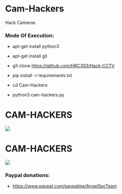 # Cam-Hackers

Hack Cameras

<h3> Mode Of Execution: </h3>

* apt-get install python3

* apt-get install git

* git clone https://github.com/HRC303/Hack-CCTV

* pip install -r requirements.txt

* cd Cam-Hackers

* python3 cam-hackers.py

# CAM-HACKERS

<img src="https://github.com/AngelSecurityTeam/Cam-Hackers/blob/master/camfoto.png">

# CAM-HACKERS

<img src="https://github.com/AngelSecurityTeam/Cam-Hackers/blob/master/camfoto2.png">

<h3> Paypal donations: </h3>

* https://www.paypal.com/paypalme/AngelSecTeam
